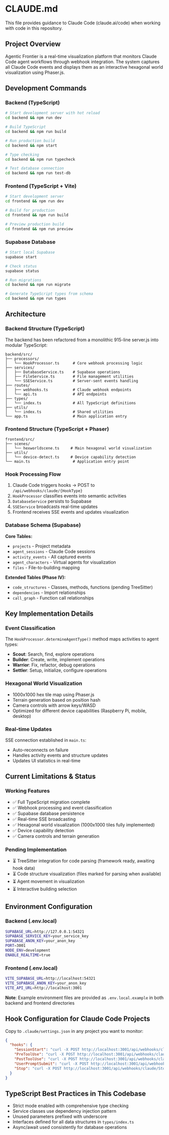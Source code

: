 # CLAUDE.md

This file provides guidance to Claude Code (claude.ai/code) when working with code in this repository.

## Project Overview

Agentic Frontier is a real-time visualization platform that monitors Claude Code agent workflows through webhook integration. The system captures all Claude Code events and displays them as an interactive hexagonal world visualization using Phaser.js.

## Development Commands

### Backend (TypeScript)
```bash
# Start development server with hot reload
cd backend && npm run dev

# Build TypeScript
cd backend && npm run build

# Run production build
cd backend && npm start

# Type checking
cd backend && npm run typecheck

# Test database connection
cd backend && npm run test-db
```

### Frontend (TypeScript + Vite)
```bash
# Start development server
cd frontend && npm run dev

# Build for production
cd frontend && npm run build

# Preview production build
cd frontend && npm run preview
```

### Supabase Database
```bash
# Start local Supabase
supabase start

# Check status
supabase status

# Run migrations
cd backend && npm run migrate

# Generate TypeScript types from schema
cd backend && npm run types
```

## Architecture

### Backend Structure (TypeScript)
The backend has been refactored from a monolithic 915-line server.js into modular TypeScript:

```
backend/src/
├── processors/
│   └── HookProcessor.ts      # Core webhook processing logic
├── services/
│   ├── DatabaseService.ts    # Supabase operations
│   ├── FileService.ts        # File management utilities
│   └── SSEService.ts         # Server-sent events handling
├── routes/
│   ├── webhooks.ts           # Claude webhook endpoints
│   └── api.ts                # API endpoints
├── types/
│   └── index.ts              # All TypeScript definitions
├── utils/
│   └── index.ts              # Shared utilities
└── app.ts                    # Main application entry
```

### Frontend Structure (TypeScript + Phaser)
```
frontend/src/
├── scenes/
│   └── hexworldscene.ts     # Main hexagonal world visualization
├── utils/
│   └── device-detect.ts     # Device capability detection
└── main.ts                   # Application entry point
```

### Hook Processing Flow
1. Claude Code triggers hooks → POST to `/api/webhooks/claude/{HookType}`
2. `HookProcessor` classifies events into semantic activities
3. `DatabaseService` persists to Supabase
4. `SSEService` broadcasts real-time updates
5. Frontend receives SSE events and updates visualization

### Database Schema (Supabase)
**Core Tables:**
- `projects` - Project metadata
- `agent_sessions` - Claude Code sessions
- `activity_events` - All captured events
- `agent_characters` - Virtual agents for visualization
- `files` - File-to-building mapping

**Extended Tables (Phase IV):**
- `code_structures` - Classes, methods, functions (pending TreeSitter)
- `dependencies` - Import relationships
- `call_graph` - Function call relationships

## Key Implementation Details

### Event Classification
The `HookProcessor.determineAgentType()` method maps activities to agent types:
- **Scout**: Search, find, explore operations
- **Builder**: Create, write, implement operations
- **Warrior**: Fix, refactor, debug operations
- **Settler**: Setup, initialize, configure operations

### Hexagonal World Visualization
- 1000x1000 hex tile map using Phaser.js
- Terrain generation based on position hash
- Camera controls with arrow keys/WASD
- Optimized for different device capabilities (Raspberry Pi, mobile, desktop)

### Real-time Updates
SSE connection established in `main.ts`:
- Auto-reconnects on failure
- Handles activity events and structure updates
- Updates UI statistics in real-time

## Current Limitations & Status

### Working Features
- ✅ Full TypeScript migration complete
- ✅ Webhook processing and event classification
- ✅ Supabase database persistence
- ✅ Real-time SSE broadcasting
- ✅ Hexagonal world visualization (1000x1000 tiles fully implemented)
- ✅ Device capability detection
- ✅ Camera controls and terrain generation

### Pending Implementation
- ⏳ TreeSitter integration for code parsing (framework ready, awaiting hook data)
- ⏳ Code structure visualization (files marked for parsing when available)
- ⏳ Agent movement in visualization
- ⏳ Interactive building selection

## Environment Configuration

### Backend (.env.local)
```bash
SUPABASE_URL=http://127.0.0.1:54321
SUPABASE_SERVICE_KEY=your_service_key
SUPABASE_ANON_KEY=your_anon_key
PORT=3001
NODE_ENV=development
ENABLE_REALTIME=true
```

### Frontend (.env.local)
```bash
VITE_SUPABASE_URL=http://localhost:54321
VITE_SUPABASE_ANON_KEY=your_anon_key
VITE_API_URL=http://localhost:3001
```

**Note**: Example environment files are provided as `.env.local.example` in both backend and frontend directories

## Hook Configuration for Claude Code Projects

Copy to `.claude/settings.json` in any project you want to monitor:
```json
{
  "hooks": {
    "SessionStart": "curl -X POST http://localhost:3001/api/webhooks/claude/SessionStart -H 'Content-Type: application/json' -d @- --max-time 2",
    "PreToolUse": "curl -X POST http://localhost:3001/api/webhooks/claude/PreToolUse -H 'Content-Type: application/json' -d @- --max-time 2",
    "PostToolUse": "curl -X POST http://localhost:3001/api/webhooks/claude/PostToolUse -H 'Content-Type: application/json' -d @- --max-time 2",
    "UserPromptSubmit": "curl -X POST http://localhost:3001/api/webhooks/claude/UserPromptSubmit -H 'Content-Type: application/json' -d @- --max-time 2",
    "Stop": "curl -X POST http://localhost:3001/api/webhooks/claude/Stop -H 'Content-Type: application/json' -d @- --max-time 2"
  }
}
```

## TypeScript Best Practices in This Codebase

- Strict mode enabled with comprehensive type checking
- Service classes use dependency injection pattern
- Unused parameters prefixed with underscore
- Interfaces defined for all data structures in `types/index.ts`
- Async/await used consistently for database operations